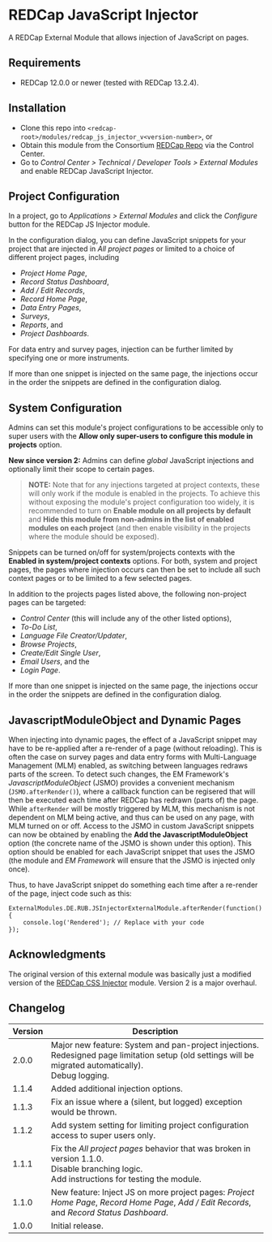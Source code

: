 # REDCap JavaScript Injector

A REDCap External Module that allows injection of JavaScript on pages.

## Requirements

- REDCap 12.0.0 or newer (tested with REDCap 13.2.4).

## Installation

- Clone this repo into `<redcap-root>/modules/redcap_js_injector_v<version-number>`, or
- Obtain this module from the Consortium [REDCap Repo](https://redcap.vanderbilt.edu/consortium/modules/index.php) via the Control Center.
- Go to _Control Center > Technical / Developer Tools > External Modules_ and enable REDCap JavaScript Injector.

## Project Configuration

In a project, go to _Applications > External Modules_ and click the _Configure_ button for the REDCap JS Injector module.

In the configuration dialog, you can define JavaScript snippets for your project that are injected in _All project pages_ or limited to a choice of different project pages, including 
- _Project Home Page_,
- _Record Status Dashboard_,
- _Add / Edit Records_,
- _Record Home Page_, 
- _Data Entry Pages_,
- _Surveys_,
- _Reports_, and
- _Project Dashboards_.

For data entry and survey pages, injection can be further limited by specifying one or more instruments.

If more than one snippet is injected on the same page, the injections occur in the order the snippets are defined in the configuration dialog.

## System Configuration

Admins can set this module's project configurations to be accessible only to super users with the **Allow only super-users to configure this module in projects** option.

**New since version 2:** Admins can define _global_ JavaScript injections and optionally limit their scope to certain pages.

> **NOTE:** Note that for any injections targeted at project contexts, these will only work if the module is enabled in the projects. To achieve this without exposing the module's project configuration too widely, it is recommended to turn on **Enable module on all projects by default** and **Hide this module from non-admins in the list of enabled modules on each project** (and then enable visibility in the projects where the module should be exposed). 

Snippets can be turned on/off for system/projects contexts with the **Enabled in system/project contexts** options. For both, system and project pages, the pages where injection occurs can then be set to include all such context pages or to be limited to a few selected pages.

In addition to the projects pages listed above, the following non-project pages can be targeted:
- _Control Center_ (this will include any of the other listed options),
- _To-Do List_,
- _Language File Creator/Updater_,
- _Browse Projects_,
- _Create/Edit Single User_,
- _Email Users_, and the
- _Login Page_.


If more than one snippet is injected on the same page, the injections occur in the order the snippets are defined in the configuration dialog.

## JavascriptModuleObject and Dynamic Pages

When injecting into dynamic pages, the effect of a JavaScript snippet may have to be re-applied after a re-render of a page (without reloading). This is often the case on survey pages and data entry forms with Multi-Language Management (MLM) enabled, as switching between languages redraws parts of the screen. To detect such changes, the EM Framework's _JavascriptModuleObject_ (JSMO) provides a convenient mechanism (`JSMO.afterRender()`), where a callback function can be regisered that will then be executed each time after REDCap has redrawn (parts of) the page. While `afterRender` will be mostly triggered by MLM, this mechanism is not dependent on MLM being active, and thus can be used on any page, with MLM turned on or off. Access to the JSMO in custom JavaScript snippets can now be obtained by enabling the **Add the JavascriptModuleObject** option (the concrete name of the JSMO is shown under this option). This option should be enabled for each JavaScript snippet that uses the JSMO (the module and _EM Framework_ will ensure that the JSMO is injected only once).

Thus, to have JavaScript snippet do something each time after a re-render of the page, inject code such as this:

```JS
ExternalModules.DE.RUB.JSInjectorExternalModule.afterRender(function() {
    console.log('Rendered'); // Replace with your code
});
```


## Acknowledgments

The original version of this external module was basically just a modified version of the [REDCap CSS Injector](https://github.com/ctsit/redcap_css_injector) module. Version 2 is a major overhaul. 

## Changelog

Version | Description
------- | ------------------
2.0.0   | Major new feature: System and pan-project injections.<br>Redesigned page limitation setup (old settings will be migrated automatically).<br>Debug logging.
1.1.4   | Added additional injection options.
1.1.3   | Fix an issue where a (silent, but logged) exception would be thrown.
1.1.2   | Add system setting for limiting project configuration access to super users only.
1.1.1   | Fix the _All project pages_ behavior that was broken in version 1.1.0.<br>Disable branching logic.<br>Add instructions for testing the module.
1.1.0   | New feature: Inject JS on more project pages: _Project Home Page_, _Record Home Page_, _Add / Edit Records_, and _Record Status Dashboard_.
1.0.0   | Initial release.
